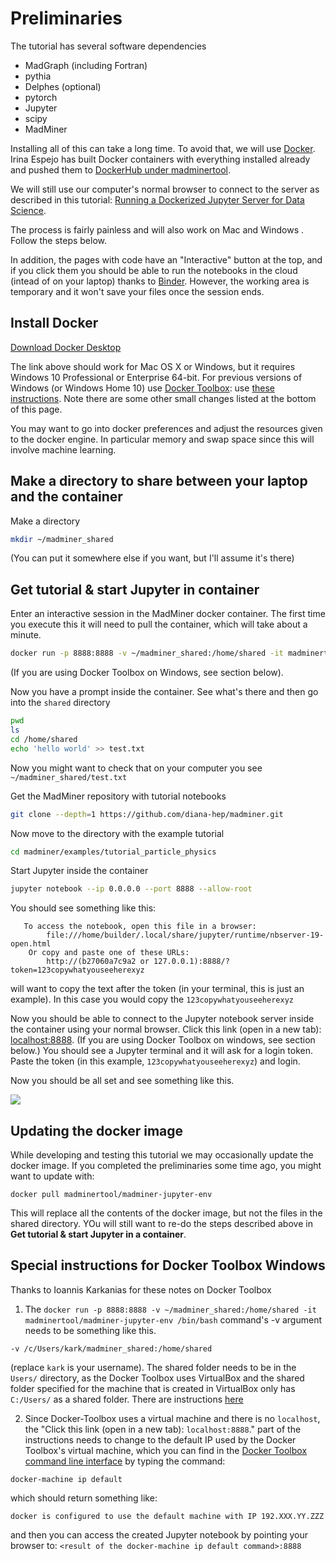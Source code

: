 

# Preliminaries

The tutorial has several software dependencies 

 * MadGraph (including Fortran)
 * pythia
 * Delphes (optional)
 * pytorch
 * Jupyter
 * scipy 
 * MadMiner

Installing all of this can take a long time. To avoid that, we will use [Docker](https://www.docker.com). 
Irina Espejo has built Docker containers with everything installed already and pushed them to [DockerHub under madminertool](https://hub.docker.com/u/madminertool/).

We will still use our computer's normal browser to connect to the server as described in this tutorial: [Running a Dockerized Jupyter Server for Data Science](https://www.dataquest.io/blog/docker-data-science/).

The process is fairly painless and will also work on Mac and Windows . Follow the steps below. 

In addition, the pages with code have an "Interactive" button at the top, and if you click them you should be able to run the notebooks in the cloud (intead of on your laptop) thanks to [Binder](https://mybinder.org). However, the working area is temporary and it won't save your files once the session ends. 

## Install Docker

[Download Docker Desktop](https://www.docker.com/products/docker-desktop)

The link above should work for Mac OS X or Windows, but it requires Windows 10 Professional or Enterprise 64-bit. For previous versions of Windows (or Windows Home 10) use [Docker Toolbox](https://docs.docker.com/toolbox/overview/): use [these instructions](https://docs.docker.com/toolbox/toolbox_install_windows/). Note there are some other small changes listed at the bottom of this page. 

You may want to go into docker preferences and adjust the resources given to the docker engine. In particular memory and swap space since this will involve machine learning. 

## Make a directory to share between your laptop and the container

Make a directory 
```bash
mkdir ~/madminer_shared
```

(You can put it somewhere else if you want, but I'll assume it's there)

## Get tutorial & start Jupyter in container

Enter an interactive session in the MadMiner docker container.
The first time you execute this it will need to pull the container, which will take about a minute.
```bash
docker run -p 8888:8888 -v ~/madminer_shared:/home/shared -it madminertool/madminer-jupyter-env /bin/bash
```
(If you are using Docker Toolbox on Windows, see section below).

Now you have a prompt inside the container. See what's there and then go into the `shared` directory

```bash
pwd
ls
cd /home/shared
echo 'hello world' >> test.txt
```

Now you might want to check that on your computer you see `~/madminer_shared/test.txt`

<!--
Upgrade MadMiner with pip
```bash
pip install --upgrade madminer
```
-->

Get the MadMiner repository with tutorial notebooks
```bash
git clone --depth=1 https://github.com/diana-hep/madminer.git
```

Now move to the directory with the example tutorial
```bash
cd madminer/examples/tutorial_particle_physics
```

Start Jupyter inside the container
```bash
jupyter notebook --ip 0.0.0.0 --port 8888 --allow-root
```

You should see something like this:
```shell
   To access the notebook, open this file in a browser:
        file:///home/builder/.local/share/jupyter/runtime/nbserver-19-open.html
    Or copy and paste one of these URLs:
        http://(b27060a7c9a2 or 127.0.0.1):8888/?token=123copywhatyouseeherexyz
```

will want to copy the text after the token (in your terminal, this is just an example). In this case you would copy the `123copywhatyouseeherexyz`

Now you should be able to connect to the Jupyter notebook server inside the container using your normal browser. Click this link (open in a new tab): [localhost:8888](localhost:8888). (If you are using Docker Toolbox on windows, see section below.) You should see a Jupyter terminal and it will ask for a login token. Paste the token (in this example, `123copywhatyouseeherexyz`) and login.

Now you should be all set and see something like this.

![](/madminer-tutorial/images/notebook.png)

## Updating the docker image

While developing and testing this tutorial we may occasionally update the docker image. If you completed the preliminaries some time ago, you might want to update with:
```shell
docker pull madminertool/madminer-jupyter-env
```
This will replace all the contents of the docker image, but not the files in the shared directory. YOu will still want to re-do the 
steps described above in **Get tutorial & start Jupyter in a container**.

## Special instructions for Docker Toolbox Windows 

Thanks to Ioannis Karkanias for these notes on Docker Toolbox

1) The 
```docker run -p 8888:8888 -v ~/madminer_shared:/home/shared -it madminertool/madminer-jupyter-env /bin/bash``` 
command's -v argument needs to be something like this.

```shell
-v /c/Users/kark/madminer_shared:/home/shared
```
(replace `kark` is your username). The shared folder needs to be in the `Users/` directory, as the Docker Toolbox uses VirtualBox and the shared folder specified for the machine that is created in VirtualBox only has `C:/Users/` as a shared folder. There are instructions [here](https://docs.docker.com/toolbox/toolbox_install_windows/#optional-add-shared-directories)

2) Since Docker-Toolbox uses a virtual machine and there is no `localhost`, the 
"Click this link (open in a new tab): `localhost:8888`." 
part of the instructions needs to change to the default IP used by the Docker Toolbox's virtual machine, which you can find in the [Docker Toolbox command line interface](https://docs.docker.com/toolbox/toolbox_install_windows/#step-3-verify-your-installation) by typing the command:

```shell
docker-machine ip default
```
which should return something like:
```
docker is configured to use the default machine with IP 192.XXX.YY.ZZZ
```
and then you can access the created Jupyter notebook by pointing your browser to: ```<result of the docker-machine ip default command>:8888```
